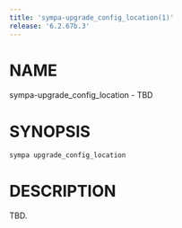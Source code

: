 ```yaml
---
title: 'sympa-upgrade_config_location(1)'
release: '6.2.67b.3'
---
```


# NAME

sympa-upgrade\_config\_location - TBD

# SYNOPSIS

`sympa upgrade_config_location`

# DESCRIPTION

TBD.
